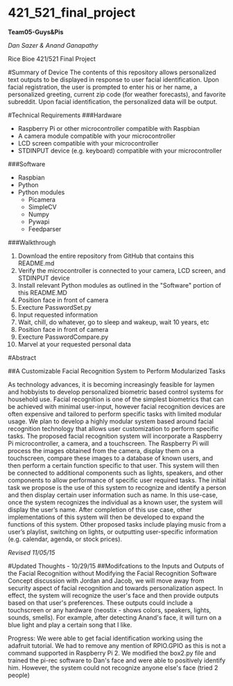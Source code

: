 # 421_521_final_project
**Team05-Guys&Pis**

_Dan Sazer & Anand Ganapathy_

Rice Bioe 421/521 Final Project

#Summary of Device
The contents of this repository allows personalized text outputs to be displayed in response to user facial identification. Upon facial registration, the user is prompted to enter his or her name, a personalized greeting, current zip code (for weather forecasts), and favorite subreddit. Upon facial identification, the personalized data will be output. 

#Technical Requirements
###Hardware
- Raspberry Pi or other microcontroller compatible with Raspbian 
- A camera module compatible with your microcontroller
- LCD screen compatible with your microcontroller
- STDINPUT device (e.g. keyboard) compatible with your microcontroller 

###Software
- Raspbian
- Python
- Python modules
  * Picamera
  * SimpleCV
  * Numpy
  * Pywapi
  * Feedparser
  
###Walkthrough
1. Download the entire repository from GitHub that contains this README.md
2. Verify the microcontroller is connected to your camera, LCD screen, and STDINPUT device
3. Install relevant Python modules as outlined in the "Software" portion of this README.MD
4. Position face in front of camera
5. Execture PasswordSet.py
6. Input requested information
7. Wait, chill, do whatever, go to sleep and wakeup, wait 10 years, etc
8. Position face in front of camera
9. Execture PasswordCompare.py
10. Marvel at your requested personal data



#Abstract

##A Customizable Facial Recognition System to Perform Modularized Tasks


As technology advances, it is becoming increasingly feasible for laymen and hobbyists to develop personalized biometric based control systems for household use. Facial recognition is one of the simplest biometrics that can be achieved with minimal user-input, however facial recognition devices are often expensive and tailored to perform specific tasks with limited modular usage. We plan to develop a highly modular system based around facial recognition technology that allows user customization to perform specific tasks. 
The proposed facial recognition system will incorporate a Raspberry Pi microcontroller, a camera, and a touchscreen. The Raspberry Pi will process the images obtained from the camera, display them on a touchscreen, compare these images to a database of known users, and then perform a certain function specific to that user. This system will then be connected to additional components such as lights, speakers, and other components to allow performance of specific user required tasks. The initial task we propose is the use of this system to recognize and identify a person and then display certain user information such as name. In this use-case, once the system recognizes the individual as a known user, the system will display the user’s name.
After completion of this use case, other implementations of this system will then be developed to expand the functions of this system. Other proposed tasks include playing music from a user’s playlist, switching on lights, or outputting user-specific information (e.g. calendar, agenda, or stock prices).

*Revised 11/05/15*


#Updated Thoughts - 10/29/15
##Modifcations to the Inputs and Outputs of the Facial Recognition without Modifying the Facial Recognition Software
Concept discussion with Jordan and Jacob, we will move away from security aspect of facial recognition and towards personalization aspect. In effect, the system will recognize the user's face and then provide outputs based on that user's preferences. These outputs could include a touchscreen or any hardware (neostix - shows colors, speakers, lights, sounds, smells). For example, after detecting Anand's face, it will turn on a blue light and play a certain song that I like. 

Progress: We were able to get facial identification working using the adafruit tutorial. We had to remove any mention of RPIO.GPIO as this is not a command supported in Raspberry Pi 2. We modified the box2.py file and trained the pi-rec software to Dan's face and were able to positively identify him. However, the system could not recognize anyone else's face (tried 2 people)
